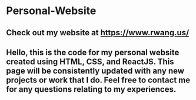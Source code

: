 # Personal-Website

Check out my website at https://www.rwang.us/
--------------------------------------------------
Hello, this is the code for my personal website created using HTML, CSS, and ReactJS. 
This page will be consistently updated with any new projects or work that I do.
Feel free to contact me for any questions relating to my experiences. 
--------------------------------------------------
